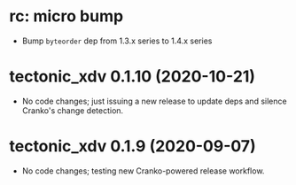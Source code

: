 # rc: micro bump

- Bump `byteorder` dep from 1.3.x series to 1.4.x series

# tectonic_xdv 0.1.10 (2020-10-21)

- No code changes; just issuing a new release to update deps and silence
  Cranko's change detection.

# tectonic_xdv 0.1.9 (2020-09-07)

- No code changes; testing new Cranko-powered release workflow.

